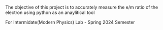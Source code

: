 The objective of this project is to accurately measure the e/m ratio of the electron using python as an anaylitical tool


For Intermidate(Modern Physics) Lab - Spring 2024 Semester
